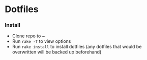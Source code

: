 # Dotfiles #

### Install ###

- Clone repo to ~
- Run `rake -T` to view options
- Run `rake install` to install dotfiles (any dotfiles that would be overwritten will be backed up beforehand)
